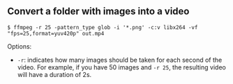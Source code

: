 Convert a folder with images into a video
-----------------------------------------

```   
$ ffmpeg -r 25 -pattern_type glob -i '*.png' -c:v libx264 -vf "fps=25,format=yuv420p" out.mp4
```

Options:

  * `-r`: indicates how many images should be taken for each second of the video. For example, if you have 50 images and `-r 25`, the resulting video will have a duration of 2s.
